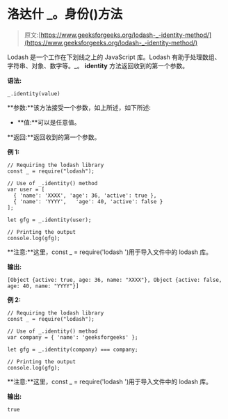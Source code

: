 # 洛达什 _。身份()方法

> 原文:[https://www.geeksforgeeks.org/lodash-_-identity-method/](https://www.geeksforgeeks.org/lodash-_-identity-method/)

Lodash 是一个工作在下划线之上的 JavaScript 库。Lodash 有助于处理数组、字符串、对象、数字等。_。 **identity** 方法返回收到的第一个参数。

**语法:**

```
_.identity(value)
```

**参数:**该方法接受一个参数，如上所述，如下所述:

*   **值:**可以是任意值。

**返回:**返回收到的第一个参数。

**例 1:**

```
// Requiring the lodash library  
const _ = require("lodash");        

// Use of _.identity() method   
var user = [
  { 'name': 'XXXX', 'age': 36, 'active': true },
  { 'name': 'YYYY',   'age': 40, 'active': false }
];

let gfg = _.identity(user);

// Printing the output  
console.log(gfg);
```

**注意:**这里，const _ = require('lodash ')用于导入文件中的 lodash 库。

**输出:**

```
[Object {active: true, age: 36, name: "XXXX"}, Object {active: false, age: 40, name: "YYYY"}]
```

**例 2:**

```
// Requiring the lodash library  
const _ = require("lodash");        

// Use of _.identity() method   
var company = { 'name': 'geeksforgeeks' };

let gfg = _.identity(company) === company;

// Printing the output  
console.log(gfg);
```

**注意:**这里，const _ = require('lodash ')用于导入文件中的 lodash 库。

**输出:**

```
true
```